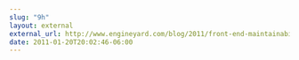 ```yaml
---
slug: "9h"
layout: external
external_url: http://www.engineyard.com/blog/2011/front-end-maintainability-with-sass-and-style-guides/
date: 2011-01-20T20:02:46-06:00
---
```

